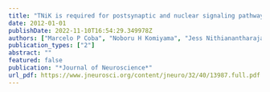 ```yaml
---
title: "TNiK is required for postsynaptic and nuclear signaling pathways and cognitive function"
date: 2012-01-01
publishDate: 2022-11-10T16:54:29.349978Z
authors: ["Marcelo P Coba", "Noboru H Komiyama", "Jess Nithianantharajah", "Maksym V Kopanitsa", "Tim Indersmitten", "Nathan Skene", "Ellie J Tuck", "David G Fricker", "Kathryn A Elsegood", "Lianne E Stanford", " others"]
publication_types: ["2"]
abstract: ""
featured: false
publication: "*Journal of Neuroscience*"
url_pdf: https://www.jneurosci.org/content/jneuro/32/40/13987.full.pdf
---
```


